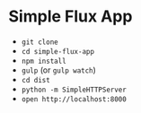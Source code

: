 # Simple Flux App

* `git clone`
* `cd simple-flux-app`
* `npm install`
* `gulp` (or `gulp watch`)
* `cd dist`
* `python -m SimpleHTTPServer`
* `open http://localhost:8000`
